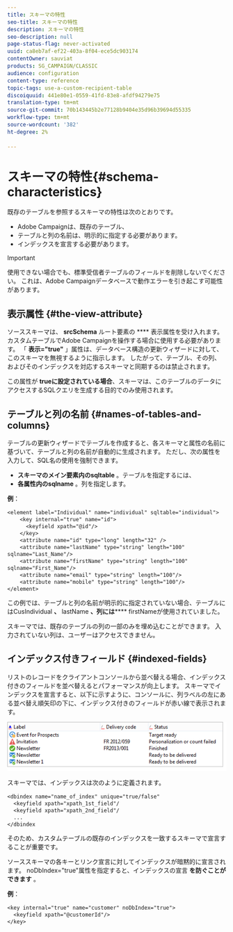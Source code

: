 ```yaml
---
title: スキーマの特性
seo-title: スキーマの特性
description: スキーマの特性
seo-description: null
page-status-flag: never-activated
uuid: ca8eb7af-ef22-403a-8f04-ece5dc903174
contentOwner: sauviat
products: SG_CAMPAIGN/CLASSIC
audience: configuration
content-type: reference
topic-tags: use-a-custom-recipient-table
discoiquuid: 441e80e1-0559-41fd-83e8-afdf94279e75
translation-type: tm+mt
source-git-commit: 70b143445b2e77128b9404e35d96b39694d55335
workflow-type: tm+mt
source-wordcount: '382'
ht-degree: 2%

---
```



# スキーマの特性{#schema-characteristics}

既存のテーブルを参照するスキーマの特性は次のとおりです。

* Adobe Campaignは、既存のテーブル、
* テーブルと列の名前は、明示的に指定する必要があります。
* インデックスを宣言する必要があります。

>[!IMPORTANT]
>
>使用できない場合でも、標準受信者テーブルのフィールドを削除しないでください。 これは、Adobe Campaignデータベースで動作エラーを引き起こす可能性があります。

## 表示属性 {#the-view-attribute}

ソーススキーマは、 **srcSchema** ルート要素の **** 表示属性を受け入れます。 カスタムテーブルでAdobe Campaignを操作する場合に使用する必要があります。 「 **表示=&quot;true&quot;** 」属性は、データベース構造の更新ウィザードに対して、このスキーマを無視するように指示します。 したがって、テーブル、その列、およびそのインデックスを対応するスキーマと同期するのは禁止されます。

この属性が **trueに設定されている場合**、スキーマは、このテーブルのデータにアクセスするSQLクエリを生成する目的でのみ使用されます。

## テーブルと列の名前 {#names-of-tables-and-columns}

テーブルの更新ウィザードでテーブルを作成すると、各スキーマと属性の名前に基づいて、テーブルと列の名前が自動的に生成されます。 ただし、次の属性を入力して、SQL名の使用を強制できます。

* **スキーマのメイン要素内のsqltable** 。テーブルを指定するには、
* **各属性内のsqlname** 。列を指定します。

**例**：

```
<element label="Individual" name="individual" sqltable="individual">
    <key internal="true" name="id">
      <keyfield xpath="@id"/>
    </key> 
    <attribute name="id" type="long" length="32" />
    <attribute name="lastName" type="string" length="100" sqlname="Last_Name"/>
    <attribute name="firstName" type="string" length="100" sqlname="First_Name"/>
    <attribute name="email" type="string" length="100"/>
    <attribute name="mobile" type="string" length="100"/>
</element>
```

この例では、テーブルと列の名前が明示的に指定されていない場合、テーブルにはCusIndividual **、** lastName **、列には****** firstNameが使用されていました。

スキーマでは、既存のテーブルの列の一部のみを埋め込むことができます。 入力されていない列は、ユーザーはアクセスできません。

## インデックス付きフィールド {#indexed-fields}

リストのレコードをクライアントコンソールから並べ替える場合、インデックス付きのフィールドを並べ替えるとパフォーマンスが向上します。 スキーマでインデックスを宣言すると、以下に示すように、コンソールに、列ラベルの左にある並べ替え順矢印の下に、インデックス付きのフィールドが赤い線で表示されます。

![](assets/s_ncs_integration_mapping_index.png)

スキーマでは、インデックスは次のように定義されます。

```
<dbindex name="name_of_index" unique="true/false"
  <keyfield xpath="xpath_1st_field"/
  <keyfield xpath="xpath_2nd_field"/
  ...
</dbindex
```

そのため、カスタムテーブルの既存のインデックスを一致するスキーマで宣言することが重要です。

ソーススキーマの各キーとリンク宣言に対してインデックスが暗黙的に宣言されます。 noDbIndex=&quot;true&quot;属性を指定すると、インデックスの宣言 **を防ぐことができます** 。

**例**：

```
<key internal="true" name="customer" noDbIndex="true">
  <keyfield xpath="@customerId"/>
</key>
```

